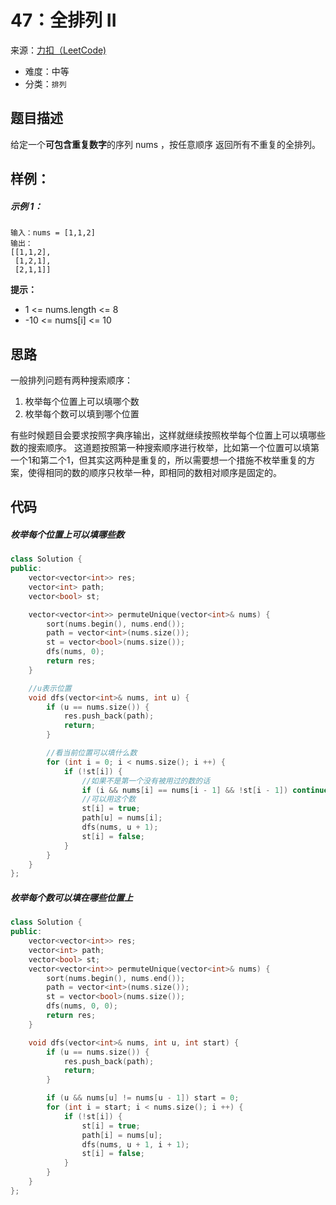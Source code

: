 # 47：全排列 II
来源：[力扣（LeetCode)](https://leetcode-cn.com/problems/permutations-ii/)

* 难度：中等
* 分类：`排列`

## 题目描述
给定一个**可包含重复数字**的序列 nums ，按任意顺序 返回所有不重复的全排列。
 
## 样例：
##### 示例 1：
```
输入：nums = [1,1,2]
输出：
[[1,1,2],
 [1,2,1],
 [2,1,1]]
 ```

**提示：**
* 1 <= nums.length <= 8
* -10 <= nums[i] <= 10
## 思路
一般排列问题有两种搜索顺序：
1. 枚举每个位置上可以填哪个数
2. 枚举每个数可以填到哪个位置

有些时候题目会要求按照字典序输出，这样就继续按照枚举每个位置上可以填哪些数的搜索顺序。
这道题按照第一种搜索顺序进行枚举，比如第一个位置可以填第一个1和第二个1，但其实这两种是重复的，所以需要想一个措施不枚举重复的方案，使得相同的数的顺序只枚举一种，即相同的数相对顺序是固定的。
## 代码
##### 枚举每个位置上可以填哪些数
```c++
class Solution {
public:
    vector<vector<int>> res;
    vector<int> path;
    vector<bool> st;

    vector<vector<int>> permuteUnique(vector<int>& nums) {
        sort(nums.begin(), nums.end());
        path = vector<int>(nums.size());
        st = vector<bool>(nums.size());
        dfs(nums, 0);
        return res;
    }

    //u表示位置
    void dfs(vector<int>& nums, int u) {
        if (u == nums.size()) {
            res.push_back(path);
            return;
        }

        //看当前位置可以填什么数
        for (int i = 0; i < nums.size(); i ++) {
            if (!st[i]) {
                //如果不是第一个没有被用过的数的话
                if (i && nums[i] == nums[i - 1] && !st[i - 1]) continue;
                //可以用这个数
                st[i] = true;
                path[u] = nums[i];
                dfs(nums, u + 1);
                st[i] = false;
            }
        }
    }
};

```
##### 枚举每个数可以填在哪些位置上
```c++
class Solution {
public:
    vector<vector<int>> res;
    vector<int> path;
    vector<bool> st;
    vector<vector<int>> permuteUnique(vector<int>& nums) {
        sort(nums.begin(), nums.end());
        path = vector<int>(nums.size());
        st = vector<bool>(nums.size());
        dfs(nums, 0, 0);
        return res;
    }

    void dfs(vector<int>& nums, int u, int start) {
        if (u == nums.size()) {
            res.push_back(path);
            return;
        }

        if (u && nums[u] != nums[u - 1]) start = 0;
        for (int i = start; i < nums.size(); i ++) {
            if (!st[i]) {
                st[i] = true;
                path[i] = nums[u];
                dfs(nums, u + 1, i + 1);
                st[i] = false;
            }
        }
    }
};
```

